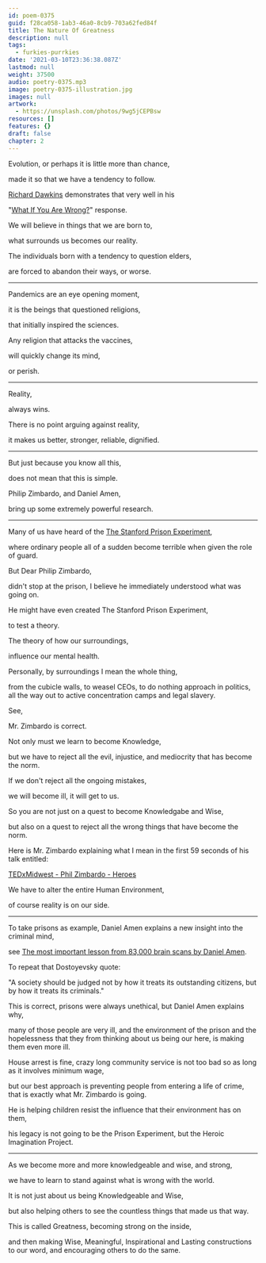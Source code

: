 ```yaml
---
id: poem-0375
guid: f28ca058-1ab3-46a0-8cb9-703a62fed84f
title: The Nature Of Greatness
description: null
tags:
  - furkies-purrkies
date: '2021-03-10T23:36:38.087Z'
lastmod: null
weight: 37500
audio: poetry-0375.mp3
image: poetry-0375-illustration.jpg
images: null
artwork:
  - https://unsplash.com/photos/9wg5jCEPBsw
resources: []
features: {}
draft: false
chapter: 2
---
```


Evolution, or perhaps it is little more than chance,

made it so that we have a tendency to follow.

[Richard Dawkins](https://www.youtube.com/watch?v=JFZTbD6Fno4) demonstrates that very well in his

"[What If You Are Wrong?](https://www.youtube.com/watch?v=cd1dM1lJoSY)" response.

We will believe in things that we are born to,

what surrounds us becomes our reality.

The individuals born with a tendency to question elders,

are forced to abandon their ways, or worse.

---

Pandemics are an eye opening moment,

it is the beings that questioned religions,

that initially inspired the sciences.

Any religion that attacks the vaccines,

will quickly change its mind,

or perish.

---

Reality,

always wins.

There is no point arguing against reality,

it makes us better, stronger, reliable, dignified.

---

But just because you know all this,

does not mean that this is simple.

Philip Zimbardo, and Daniel Amen,

bring up some extremely powerful research.

---

Many of us have heard of the [The Stanford Prison Experiment](https://www.youtube.com/watch?v=3XN2X72jrFk),

where ordinary people all of a sudden become terrible when given the role of guard.

But Dear Philip Zimbardo,

didn't stop at the prison, I believe he immediately understood what was going on.

He might have even created The Stanford Prison Experiment,

to test a theory.

The theory of how our surroundings,

influence our mental health.

Personally, by surroundings I mean the whole thing,

from the cubicle walls, to weasel CEOs, to do nothing approach in politics, all the way out to active concentration camps and legal slavery.

See,

Mr. Zimbardo is correct.

Not only must we learn to become Knowledge,

but we have to reject all the evil, injustice, and mediocrity that has become the norm.

If we don't reject all the ongoing mistakes,

we will become ill, it will get to us.

So you are not just on a quest to become Knowledgabe and Wise,

but also on a quest to reject all the wrong things that have become the norm.

Here is Mr. Zimbardo explaining what I mean in the first 59 seconds of his talk entitled:

[TEDxMidwest - Phil Zimbardo - Heroes](https://www.youtube.com/watch?v=BzRR3Mo4noU)

We have to alter the entire Human Environment,

of course reality is on our side.

---

To take prisons as example, Daniel Amen explains a new insight into the criminal mind,

see [The most important lesson from 83,000 brain scans by Daniel Amen](https://www.youtube.com/watch?v=esPRsT-lmw8).

To repeat that Dostoyevsky quote:

"A society should be judged not by how it treats its outstanding citizens, but by how it treats its criminals."

This is correct, prisons were always unethical, but Daniel Amen explains why,

many of those people are very ill, and the environment of the prison and the hopelessness that they from thinking about us being our here, is making them even more ill.

House arrest is fine, crazy long community service is not too bad so as long as it involves minimum wage,

but our best approach is preventing people from entering a life of crime, that is exactly what Mr. Zimbardo is going.

He is helping children resist the influence that their environment has on them,

his legacy is not going to be the Prison Experiment, but the Heroic Imagination Project.

---

As we become more and more knowledgeable and wise, and strong,

we have to learn to stand against what is wrong with the world.

It is not just about us being Knowledgeable and Wise,

but also helping others to see the countless things that made us that way.

This is called Greatness, becoming strong on the inside,

and then making Wise, Meaningful, Inspirational and Lasting constructions to our word, and encouraging others to do the same.
